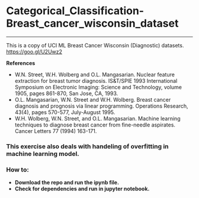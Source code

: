 # Categorical_Classification-Breast_cancer_wisconsin_dataset

--------------------------------------------

This is a copy of UCI ML Breast Cancer Wisconsin (Diagnostic) datasets.
https://goo.gl/U2Uwz2

**References**

   - W.N. Street, W.H. Wolberg and O.L. Mangasarian. Nuclear feature extraction 
     for breast tumor diagnosis. IS&T/SPIE 1993 International Symposium on 
     Electronic Imaging: Science and Technology, volume 1905, pages 861-870,
     San Jose, CA, 1993.
   - O.L. Mangasarian, W.N. Street and W.H. Wolberg. Breast cancer diagnosis and 
     prognosis via linear programming. Operations Research, 43(4), pages 570-577, 
     July-August 1995.
   - W.H. Wolberg, W.N. Street, and O.L. Mangasarian. Machine learning techniques
     to diagnose breast cancer from fine-needle aspirates. Cancer Letters 77 (1994) 
     163-171.

### This exercise also deals with handeling of overfitting in machine learning model.

### How to:
* **Download the repo and run the ipynb file.**
* **Check for dependencies and run in jupyter notebook.**
